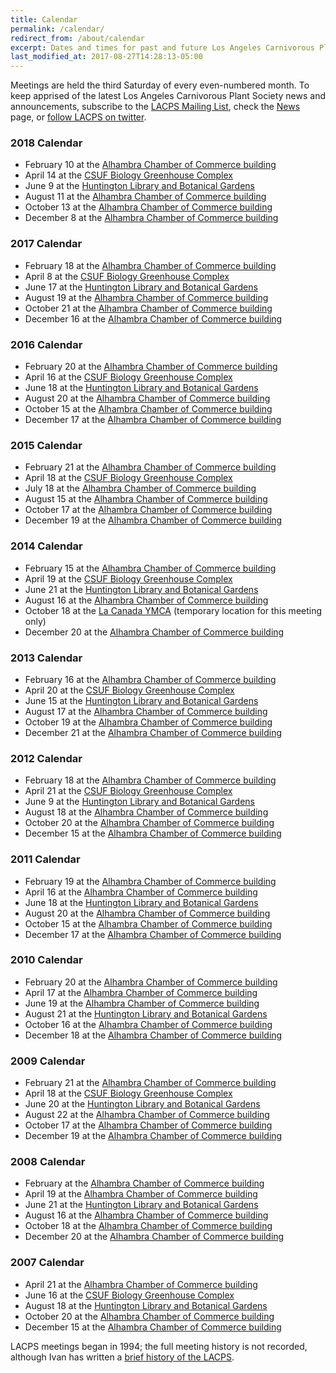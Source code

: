 ```yaml
---
title: Calendar
permalink: /calendar/
redirect_from: /about/calendar
excerpt: Dates and times for past and future Los Angeles Carnivorous Plant Society meetings.
last_modified_at: 2017-08-27T14:28:13-05:00
---
```


Meetings are held the third Saturday of every even-numbered month. To keep apprised of the latest Los Angeles Carnivorous Plant Society news and announcements, subscribe to the [LACPS Mailing List](/mailing-list), check the [News](/news) page, or [follow LACPS on twitter](https://twitter.com/lacarnivores).

### 2018 Calendar

* February 10 at the [Alhambra Chamber of Commerce building](/meetings)
* April 14 at the [CSUF Biology Greenhouse Complex](http://biology.fullerton.edu/facilities/greenhouse/)
* June 9 at the [Huntington Library and Botanical Gardens](http://www.huntington.org)
* August 11 at the [Alhambra Chamber of Commerce building](/meetings)
* October 13 at the [Alhambra Chamber of Commerce building](/meetings)
* December 8 at the [Alhambra Chamber of Commerce building](/meetings)

### 2017 Calendar

* February 18 at the [Alhambra Chamber of Commerce building](/meetings)
* April 8 at the [CSUF Biology Greenhouse Complex](http://biology.fullerton.edu/facilities/greenhouse/)
* June 17 at the [Huntington Library and Botanical Gardens](http://www.huntington.org)
* August 19 at the [Alhambra Chamber of Commerce building](/meetings)
* October 21 at the [Alhambra Chamber of Commerce building](/meetings)
* December 16 at the [Alhambra Chamber of Commerce building](/meetings)


### 2016 Calendar

* February 20 at the [Alhambra Chamber of Commerce building](/meetings)
* April 16 at the [CSUF Biology Greenhouse Complex](http://biology.fullerton.edu/facilities/greenhouse/)
* June 18 at the [Huntington Library and Botanical Gardens](http://www.huntington.org)
* August 20 at the [Alhambra Chamber of Commerce building](/meetings)
* October 15 at the [Alhambra Chamber of Commerce building](/meetings)
* December 17 at the [Alhambra Chamber of Commerce building](/meetings)


### 2015 Calendar

* February 21 at the [Alhambra Chamber of Commerce building](/meetings)
* April 18 at the [CSUF Biology Greenhouse Complex](http://biology.fullerton.edu/facilities/greenhouse/)
* July 18 at the [Alhambra Chamber of Commerce building](/meetings)
* August 15 at the [Alhambra Chamber of Commerce building](/meetings)
* October 17 at the [Alhambra Chamber of Commerce building](/meetings)
* December 19 at the [Alhambra Chamber of Commerce building](/meetings)


### 2014 Calendar

* February 15 at the [Alhambra Chamber of Commerce building](/meetings)
* April 19 at the [CSUF Biology Greenhouse Complex](http://biology.fullerton.edu/facilities/greenhouse/)
* June 21 at the [Huntington Library and Botanical Gardens](http://www.huntington.org)
* August 16 at the [Alhambra Chamber of Commerce building](/meetings)
* October 18 at the [La Canada YMCA](/news/2014/10/03/october-2014-meeting-location-change.html) (temporary location for this meeting only)
* December 20 at the [Alhambra Chamber of Commerce building](/meetings)


### 2013 Calendar

* February 16 at the [Alhambra Chamber of Commerce building](/meetings)
* April 20 at the [CSUF Biology Greenhouse Complex](http://biology.fullerton.edu/facilities/greenhouse/)
* June 15 at the [Huntington Library and Botanical Gardens](http://www.huntington.org)
* August 17 at the [Alhambra Chamber of Commerce building](/meetings)
* October 19 at the [Alhambra Chamber of Commerce building](/meetings)
* December 21 at the [Alhambra Chamber of Commerce building](/meetings)


### 2012 Calendar

* February 18 at the [Alhambra Chamber of Commerce building](/meetings)
* April 21 at the [CSUF Biology Greenhouse Complex](http://biology.fullerton.edu/facilities/greenhouse/)
* June 9 at the [Huntington Library and Botanical Gardens](http://www.huntington.org)
* August 18 at the [Alhambra Chamber of Commerce building](/meetings)
* October 20 at the [Alhambra Chamber of Commerce building](/meetings)
* December 15 at the [Alhambra Chamber of Commerce building](/meetings)


### 2011 Calendar

* February 19 at the [Alhambra Chamber of Commerce building](/meetings)
* April 16 at the [Alhambra Chamber of Commerce building](/meetings)
* June 18 at the [Huntington Library and Botanical Gardens](http://www.huntington.org)
* August 20 at the [Alhambra Chamber of Commerce building](/meetings)
* October 15 at the [Alhambra Chamber of Commerce building](/meetings)
* December 17 at the [Alhambra Chamber of Commerce building](/meetings)


### 2010 Calendar

* February 20 at the [Alhambra Chamber of Commerce building](/meetings)
* April 17 at the [Alhambra Chamber of Commerce building](/meetings)
* June 19 at the [Alhambra Chamber of Commerce building](/meetings)
* August 21 at the [Huntington Library and Botanical Gardens](http://www.huntington.org)
* October 16 at the [Alhambra Chamber of Commerce building](/meetings)
* December 18 at the [Alhambra Chamber of Commerce building](/meetings)


### 2009 Calendar

* February 21 at the [Alhambra Chamber of Commerce building](/meetings)
* April 18 at the [CSUF Biology Greenhouse Complex](http://biology.fullerton.edu/facilities/greenhouse/)
* June 20 at the [Huntington Library and Botanical Gardens](http://www.huntington.org)
* August 22 at the [Alhambra Chamber of Commerce building](/meetings)
* October 17 at the [Alhambra Chamber of Commerce building](/meetings)
* December 19 at the [Alhambra Chamber of Commerce building](/meetings)


### 2008 Calendar

* February at the [Alhambra Chamber of Commerce building](/meetings)
* April 19 at the [Alhambra Chamber of Commerce building](/meetings)
* June 21 at the [Huntington Library and Botanical Gardens](http://www.huntington.org)
* August 16 at the [Alhambra Chamber of Commerce building](/meetings)
* October 18 at the [Alhambra Chamber of Commerce building](/meetings)
* December 20 at the [Alhambra Chamber of Commerce building](/meetings)


### 2007 Calendar

* April 21 at the [Alhambra Chamber of Commerce building](/meetings)
* June 16 at the [CSUF Biology Greenhouse Complex](http://biology.fullerton.edu/facilities/greenhouse/)
* August 18 at the [Huntington Library and Botanical Gardens](http://www.huntington.org)
* October 20 at the [Alhambra Chamber of Commerce building](/meetings)
* December 15 at the [Alhambra Chamber of Commerce building](/meetings)


LACPS meetings began in 1994; the full meeting history is not recorded, although Ivan has written a [brief history of the LACPS](/history).
